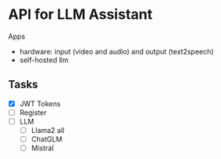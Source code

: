 # API for LLM Assistant

Apps

- hardware: input (video and audio) and output (text2speech)
- self-hosted llm

## Tasks

- [x] JWT Tokens
- [ ] Register
- [ ] LLM
    - [ ] Llama2 all
    - [ ] ChatGLM
    - [ ] Mistral